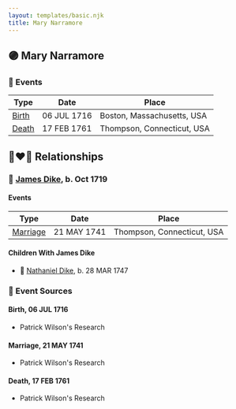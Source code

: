 ```yaml
---
layout: templates/basic.njk
title: Mary Narramore
---
```

## 🟣 Mary Narramore

### 📆 Events

Type | Date | Place
------ | ------ | ------
[Birth](#event-event-3) | 06 JUL 1716 | Boston, Massachusetts, USA
[Death](#event-event-4) | 17 FEB 1761 | Thompson, Connecticut, USA

## 👩‍❤️‍👨 Relationships

### 🔵 [James Dike](/people/2/20400692), b. Oct 1719

#### Events

Type | Date | Place
------ | ------ | ------
[Marriage](#event-family-0-event-0) | 21 MAY 1741 | Thompson, Connecticut, USA
#### Children With James Dike
* 🔵 [Nathaniel Dike](/people/3/36914917), b. 28 MAR 1747
### 📰 Event Sources

#### <a id="event-event-3"></a> Birth, 06 JUL 1716
* Patrick Wilson's Research

#### <a id="event-family-0-event-0"></a> Marriage, 21 MAY 1741
* Patrick Wilson's Research
#### <a id="event-event-4"></a> Death, 17 FEB 1761
* Patrick Wilson's Research
